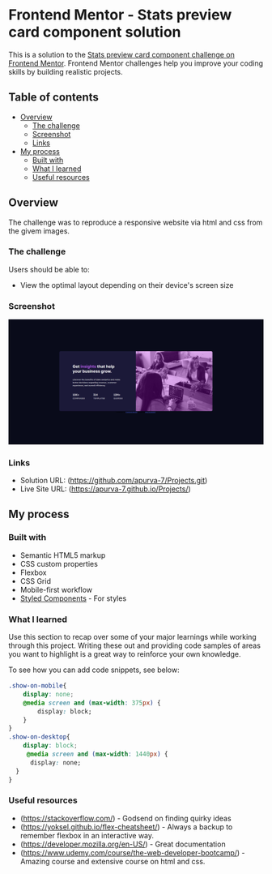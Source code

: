 # Frontend Mentor - Stats preview card component solution

This is a solution to the [Stats preview card component challenge on Frontend Mentor](https://www.frontendmentor.io/challenges/stats-preview-card-component-8JqbgoU62). Frontend Mentor challenges help you improve your coding skills by building realistic projects. 

## Table of contents

- [Overview](#overview)
  - [The challenge](#the-challenge)
  - [Screenshot](#screenshot)
  - [Links](#links)
- [My process](#my-process)
  - [Built with](#built-with)
  - [What I learned](#what-i-learned)
  - [Useful resources](#useful-resources)

## Overview
The challenge was to reproduce a responsive website via html and css from the givem images.
### The challenge

Users should be able to:

- View the optimal layout depending on their device's screen size

### Screenshot

![](./website.png)
### Links

- Solution URL: (https://github.com/apurva-7/Projects.git)
- Live Site URL: (https://apurva-7.github.io/Projects/)

## My process

### Built with

- Semantic HTML5 markup
- CSS custom properties
- Flexbox
- CSS Grid
- Mobile-first workflow
- [Styled Components](https://styled-components.com/) - For styles
### What I learned

Use this section to recap over some of your major learnings while working through this project. Writing these out and providing code samples of areas you want to highlight is a great way to reinforce your own knowledge.

To see how you can add code snippets, see below:
```css
.show-on-mobile{
    display: none;
    @media screen and (max-width: 375px) {
        display: block;    
    }
}
.show-on-desktop{
    display: block;
     @media screen and (max-width: 1440px) {
      display: none;
  }
}
```
### Useful resources

- (https://stackoverflow.com/) - Godsend on finding quirky ideas
- (https://yoksel.github.io/flex-cheatsheet/) - Always a backup to remember flexbox in an interactive way.
- (https://developer.mozilla.org/en-US/) - Great documentation
- (https://www.udemy.com/course/the-web-developer-bootcamp/) - Amazing course and extensive course on html and css.